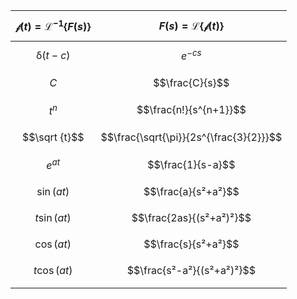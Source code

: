
| $$\mathcal f(t)=\mathscr L^{-1}\{F(s)\}$$ | $$F(s)=\mathscr L\{\mathcal f(t)\}$$    |
| ----------------------------------------- | --------------------------------------- |
| $$\updelta(t-c)$$                         | $$e^{-cs}$$                             |
| $$C$$                                     | $$\frac{C}{s}$$                         |
| $$t^n$$                                   | $$\frac{n!}{s^{n+1}}$$                  |
| $$\sqrt {t}$$                             | $$\frac{\sqrt{\pi}}{2s^{\frac{3}{2}}}$$ |
| $$e^{at}$$                                | $$\frac{1}{s-a}$$                       |
| $$\sin(at)$$                              | $$\frac{a}{s²+a²}$$                     |
| $$t\sin(at)$$                             | $$\frac{2as}{(s²+a²)²}$$                |
| $$\cos(at)$$                              | $$\frac{s}{s²+a²}$$                     |
| $$t\cos(at)$$                             | $$\frac{s²-a²}{(s²+a²)²}$$              |
|                                           |                                         |

